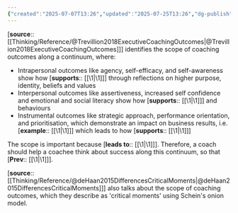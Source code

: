 ```yaml
---
{"created":"2025-07-07T13:26","updated":"2025-07-25T13:26","dg-publish":true,"noteIcon":2,"dg-path":"Zettels/(3B2B2C2) Scope of coaching outcomes on continuum.md","permalink":"/zettels/3-b2-b2-c2-scope-of-coaching-outcomes-on-continuum/","dgPassFrontmatter":true}
---
```


[**source**:: [[Thinking/Reference/@Trevillion2018ExecutiveCoachingOutcomes\|@Trevillion2018ExecutiveCoachingOutcomes]]] identifies the scope of coaching outcomes along a continuum, where: 
- Intrapersonal outcomes like agency, self-efficacy, and self-awareness show how [**supports**:: [[\1\|\1]]] through reflections on higher purpose, identity, beliefs and values
- Interpersonal outcomes like assertiveness, increased self confidence and emotional and social literacy show how [**supports**:: [[\1\|\1]]] and behaviours
- Instrumental outcomes like strategic approach, performance orientation, and prioritisation, which demonstrate an impact on business results, i.e. [**example**:: [[\1\|\1]]] which leads to how [**supports**:: [[\1\|\1]]]

The scope is important because [**leads to**:: [[\1\|\1]]]. Therefore, a coach should help a coachee think about success along this continuum, so that [**Prev**:: [[\1\|\1]]]. 

[**source**:: [[Thinking/Reference/@deHaan2015DifferencesCriticalMoments\|@deHaan2015DifferencesCriticalMoments]]] also talks about the scope of coaching outcomes, which they describe as 'critical moments' using Schein's onion model.

